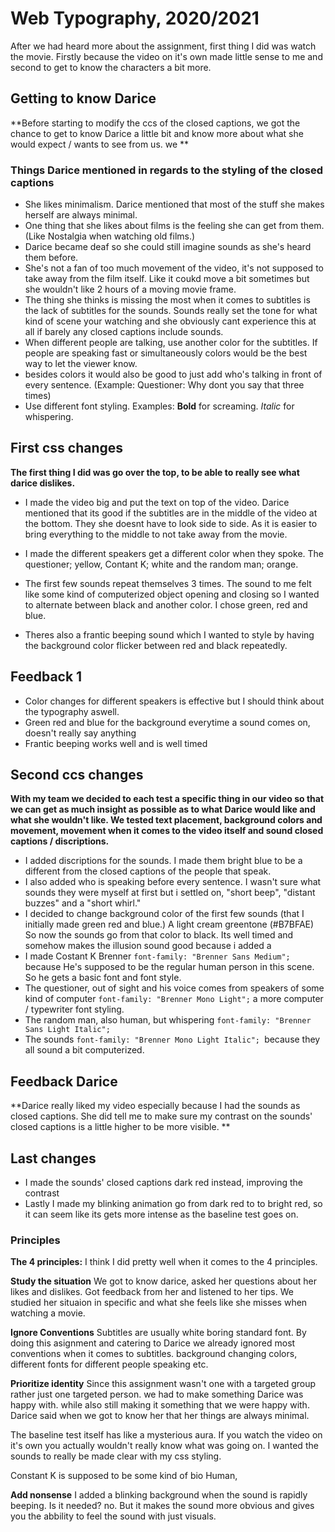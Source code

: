 # Web Typography, 2020/2021
After we had heard more about the assignment, first thing I did was watch the movie. Firstly because the video on it's own made little sense to me and second to get to know the characters a bit more.

## Getting to know Darice
**Before starting to modify the ccs of the closed captions, we got the chance to get to know Darice a little bit and know more about what she would expect / wants to see from us. we **


### Things Darice mentioned in regards to the styling of the closed captions
- She likes minimalism. Darice mentioned that most of the stuff she makes herself are always minimal.
- One thing that she likes about films is the feeling she can get from them. (Like Nostalgia when watching old films.)
- Darice became deaf so she could still imagine sounds as she's heard them before.
- She's not a fan of too much movement of the video, it's not supposed to take away from the film itself. Like it coukd move a bit sometimes but she wouldn't like 2 hours of a moving movie frame. 
- The thing she thinks is missing the most when it comes to subtitles is the lack of subtitles for the sounds. Sounds really set the tone for what kind of scene your watching and she obviously cant experience this at all if barely any closed captions include sounds.
- When different people are talking, use another color for the subtitles. If people are speaking fast or simultaneously colors would be the best way to let the viewer know. 
- besides colors it would also be good to just add who's talking in front of every sentence. (Example: Questioner: Why dont you say that three times)
- Use different font styling. Examples: **Bold** for screaming. *Italic* for whispering.


## First css changes
**The first thing I did was go over the top, to be able to really see what darice dislikes.**
- I made the video big and put the text on top of the video.
Darice mentioned that its good if the subtitles are in the middle of the video at the bottom. They she doesnt have to look side to side. As it is easier to bring everything to the middle to not take away from the movie.
- I made the different speakers get a different color when they spoke. The questioner; yellow, Contant K; white and the random man; orange.

- The first few sounds repeat themselves 3 times. The sound to me felt like some kind of computerized object opening and closing so I wanted to alternate between black and another color. I chose green, red and blue. 
- Theres also a frantic beeping sound which I wanted to style by having the background color flicker between red and black repeatedly.

## Feedback 1
- Color changes for different speakers is effective but I should think about the typography aswell.
- Green red and blue for the background everytime a sound comes on, doesn't really say anything
- Frantic beeping works well and is well timed


## Second ccs changes
**With my team we decided to each test a specific thing in our video so that we can get as much insight as possible as to what Darice would like and what she wouldn't like. We tested text placement, background colors and movement, movement when it comes to the video itself and sound closed captions /  discriptions.**

- I added discriptions for the sounds. I made them bright blue to be a different from the closed captions of the people that speak. 
- I also added who is speaking before every sentence.
I wasn't sure what sounds they were myself at first but i settled on, "short beep", "distant buzzes" and a "short whirl."
- I decided to change background color of the first few sounds (that I initially made green red and blue.) A light cream greentone (#B7BFAE) So now the sounds go from that color to black. Its well timed and somehow makes the illusion sound good because i added a
- I made Costant K Brenner `font-family: "Brenner Sans Medium";` because He's supposed to be the regular human person in this scene. So he gets a basic font and font style.
- The questioner, out of sight and his voice comes from speakers of some kind of computer `font-family: "Brenner Mono Light";` a more computer / typewriter font styling.
- The random man, also human, but whispering  `font-family: "Brenner Sans Light Italic";` 
- The sounds `font-family: "Brenner Mono Light Italic"; `because they all sound a bit computerized.

## Feedback Darice
**Darice really liked my video especially because I had the sounds as closed captions.
She did tell me to make sure my contrast on the sounds' closed captions is a little higher to be more visible. **



## Last changes
- I made the sounds' closed captions dark red instead, improving the contrast
- Lastly I made my blinking animation go from dark red to to bright red, so it can seem like its gets more intense as the baseline test goes on.


### Principles

**The 4 principles:**
I think I did pretty well when it comes to the 4 principles.

**Study the situation**
We got to know darice, asked her questions about her likes and dislikes. Got feedback from her and listened to her tips.
We studied her situaion in specific and what she feels like she misses when watching a movie.

**Ignore Conventions**
Subtitles are usually white boring standard font. By doing this asignment and catering to Darice we already ignored most conventions when it comes to subtitles. background changing colors, different fonts for different people speaking etc.

**Prioritize identity**
Since this assignment wasn't one with a targeted group rather just one targeted person. we had to make something Darice was happy with. while also still making it something that we were happy with. Darice said when we got to know her that her things are always minimal. 

The baseline test itself has like a mysterious aura. If you watch the video on it's own you actually wouldn't really know what was going on. I wanted the sounds to really be made clear with my css styling. 

Constant K is supposed to be some kind of bio Human, 

**Add nonsense**
I added a blinking background when the sound is rapidly beeping. Is it needed? no. But it makes the sound more obvious and gives you the abbility to feel the sound with just visuals. 


